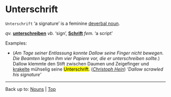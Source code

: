 # Unterschrift

`Unterschrift` ‘a signature’ is a feminine [deverbal noun](../../deverbalNouns.md).

*qv.* **[unterschreiben](../../../verbs/u/un/unterschreiben.md)** *vb.* ‘sign’, **[Schrift](../../s/sc/Schrift.md)** *fem.* ‘a script’

Examples:
- (*Am Tage seiner Entlassung konnte Dallow seine Finger nicht bewegen. Die Beamten legten ihm vier Papiere vor, die er unterschreiben sollte.*) Dallow klemmte den Stift zwischen Daumen und Zeigefinger und [krakelte](../../../verbs/k/kr/krakeln.md) mühselig seine <mark>Unterschrift</mark>. (*[Christoph Hein](../../../texts/ChristophHein/DerTangoSpieler.md)*) *‘Dallow scrawled his signature’*

----

Back up to: [Nouns](../../index.md) | [Top](../../../index.md)
